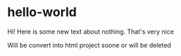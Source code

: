 # hello-world


Hi! Here is some new text about nothing. 
That's very nice
 
 Will be convert into html project soone or will be deleted

